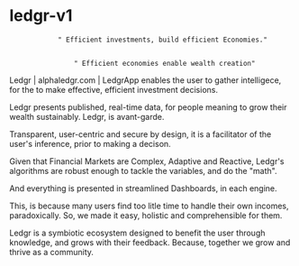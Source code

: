 # ledgr-v1

				" Efficient investments, build efficient Economies."


					" Efficient economies enable wealth creation"

Ledgr | alphaledgr.com | LedgrApp enables the user to gather intelligece, for the to make effective, efficient investment decisions.

Ledgr presents published, real-time data, for people meaning to grow their wealth sustainably. 
Ledgr, is avant-garde. 

Transparent, user-centric and secure by design, it is a facilitator of the user's inference, prior to making a decison.

Given that Financial Markets are Complex, Adaptive and Reactive, Ledgr's algorithms are robust enough to tackle the variables, and do the "math". 

And everything is presented in streamlined Dashboards, in each engine.

This, is because many users find too litle time to handle their own incomes, paradoxically. 
So, we made it easy, holistic and comprehensible for them.

Ledgr is a symbiotic ecosystem designed to benefit the user through knowledge, and grows with their feedback. Because, together we grow and thrive as a community.